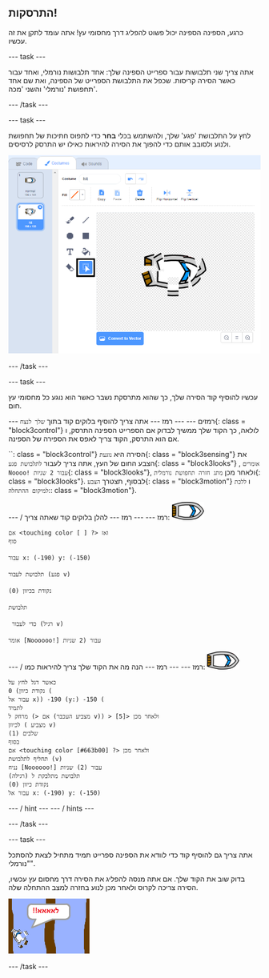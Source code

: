 ## התרסקות!

כרגע, הספינה הספינה יכול פשוט להפליג דרך מחסומי עץ! אתה עומד לתקן את זה עכשיו.

\--- task \---

אתה צריך שני תלבושות עבור ספרייט הספינה שלך: אחד תלבושות נורמלי, ואחד עבור כאשר הסירה קריסות. שכפל את התלבושת הספרייט של הספינה, ואת שם אחד תחפושת 'נורמלי' והשני 'מכה'.

\--- /task \---

\--- task \---

לחץ על התלבושת 'פגע' שלך, ולהשתמש בכלי **בחר** כדי לתפוס חתיכות של תחפושת ולנוע ולסובב אותם כדי להפוך את הסירה להיראות כאילו יש התרסק לרסיסים.

![צילום מסך](images/boat-hit-costume-annotated.png)

\--- /task \---

\--- task \---

עכשיו להוסיף קוד הסירה שלך, כך שהוא מתרסקת נשבר כאשר הוא נוגע כל מחסומי עץ חום.

\--- רמזים \--- \--- רמז \--- אתה צריך להוסיף בלוקים קוד בתוך `שלך לנצח`{: class = "block3control"} לולאה, כך הקוד שלך ממשיך לבדוק אם הספרייט הספינה התרסק, ו אם הוא התרסק, הקוד צריך לאפס את הספירה של הספינה.

``: class = "block3control"} הסירה היא `נוגעת`{: class = "block3sensing"} את הצבע החום של העץ, אתה צריך לעבור `לתלבושת פגע`{: class = "block3looks"} , `אומרים Noooo! עבור 2 שניות`{: class = "block3looks"}, ולאחר מכן `מתג חזרה תחפושת נורמלית`{: class = "block3looks"}. לבסוף, תצטרך `הצבע`{: class = "block3motion"} ו `ללכת למיקום ההתחלה`:: class = "block3motion"}.

\--- / רמז \--- \--- רמז \--- להלן בלוקים קוד שאתה צריך: ![סירה](images/boat_resize.png)

```blocks3
אם <touching color [ ] ?> ואז
סוף

עבור x: (-190) y: (-150)

תלבושת לעבור (פגע v)

נקודת בכיוון (0)

תלבושת 

 כדי לעבור (רגיל v)

אומר [Noooooo!] עבור (2 שניות
```

\--- / רמז \--- \--- רמז \--- הנה מה את הקוד שלך צריך להיראות כמו: ![סירה](images/boat_resize.png)

```blocks3
כאשר דגל לחץ על
נקודת כיוון) 0 (
עבור אל x)) -190 (y:) -150 (
לתמיד
אם <) מרחק ל (מצביע העכבר v)) > [5]> ולאחר מכן
לכיוון ( מצביע v)
(1) שלבים
בסוף
אם <touching color [#663b00] ?> ולאחר מכן
תחליף לתלבושת (v)
נניח [Noooooo!] עבור (2) שניות
תלבושת מתלבקת ל (רגילה)
נקודת כיוון (0)
עבור אל x: (-190) y: (-150)

```

\--- / hint \--- \--- / hints \---

\--- /task \---

\--- task \---

אתה צריך גם להוסיף קוד כדי לוודא את הספינה ספרייט תמיד מתחיל לצאת להסתכל "נורמלי".

בדוק שוב את הקוד שלך. אם אתה מנסה להפליג את הסירה דרך מחסום עץ עכשיו, הסירה צריכה לקרוס ולאחר מכן לנוע בחזרה למצב ההתחלה שלה.

![תמונה](images/boat-crash.png)

\--- /task \---